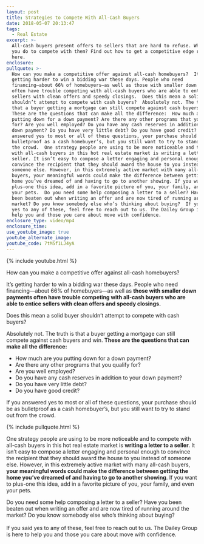 ```yaml
---
layout: post
title: Strategies to Compete With All-Cash Buyers
date: 2018-05-07 20:13:47
tags:
  - Real Estate
excerpt: >-
  All-cash buyers present offers to sellers that are hard to refuse. What can
  you do to compete with them? Find out how to get a competitive edge right
  here.
enclosure:
pullquote: >-
  How can you make a competitive offer against all-cash homebuyers?  It’s
  getting harder to win a bidding war these days. People who need
  financing—about 66% of homebuyers—as well as those with smaller down payments
  often have trouble competing with all-cash buyers who are able to entice
  sellers with clean offers and speedy closings.  Does this mean a solid buyer
  shouldn’t attempt to compete with cash buyers?  Absolutely not. The truth is
  that a buyer getting a mortgage can still compete against cash buyers and win.
  These are the questions that can make all the difference:  How much are you
  putting down for a down payment? Are there any other programs that you qualify
  for? Are you well employed? Do you have any cash reserves in addition to your
  down payment? Do you have very little debt? Do you have good credit?  If you
  answered yes to most or all of these questions, your purchase should be as
  bulletproof as a cash homebuyer’s, but you still want to try to stand out from
  the crowd.  One strategy people are using to be more noticeable and to compete
  with all-cash buyers in this hot real estate market is writing a letter to a
  seller. It isn’t easy to compose a letter engaging and personal enough to
  convince the recipient that they should award the house to you instead of
  someone else. However, in this extremely active market with many all-cash
  buyers, your meaningful words could make the difference between getting the
  home you’ve dreamed of and having to go to another showing. If you want to
  plus-one this idea, add in a favorite picture of you, your family, and even
  your pets.  Do you need some help composing a letter to a seller? Have you
  been beaten out when writing an offer and are now tired of running around the
  market? Do you know somebody else who’s thinking about buying?  If you said
  yes to any of these, feel free to reach out to us. The Dailey Group is here to
  help you and those you care about move with confidence.
enclosure_type: video/mp4
enclosure_time:
use_youtube_image: true
youtube_alternate_image:
youtube_code: 7tM5f1LJ4yA
---
```


{% include youtube.html %}

How can you make a competitive offer against all-cash homebuyers?

It’s getting harder to win a bidding war these days. People who need financing—about 66% of homebuyers—as well as **those with smaller down payments often have trouble competing with all-cash buyers who are able to entice sellers with clean offers and speedy closings.**

Does this mean a solid buyer shouldn’t attempt to compete with cash buyers?

Absolutely not. The truth is that a buyer getting a mortgage can still compete against cash buyers and win. **These are the questions that can make all the difference:**

* How much are you putting down for a down payment?
* Are there any other programs that you qualify for?
* Are you well employed?
* Do you have any cash reserves in addition to your down payment?
* Do you have very little debt?
* Do you have good credit?

If you answered yes to most or all of these questions, your purchase should be as bulletproof as a cash homebuyer’s, but you still want to try to stand out from the crowd.

{% include pullquote.html %}

One strategy people are using to be more noticeable and to compete with all-cash buyers in this hot real estate market is **writing a letter to a seller**. It isn’t easy to compose a letter engaging and personal enough to convince the recipient that they should award the house to you instead of someone else. However, in this extremely active market with many all-cash buyers, **your meaningful words could make the difference between getting the home you’ve dreamed of and having to go to another showing**. If you want to plus-one this idea, add in a favorite picture of you, your family, and even your pets.

Do you need some help composing a letter to a seller? Have you been beaten out when writing an offer and are now tired of running around the market? Do you know somebody else who’s thinking about buying?<br><br>If you said yes to any of these, feel free to reach out to us. The Dailey Group is here to help you and those you care about move with confidence.